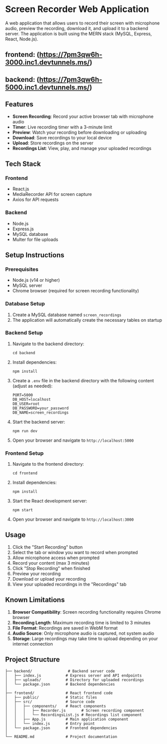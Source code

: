 # Screen Recorder Web Application

A web application that allows users to record their screen with microphone audio, preview the recording, download it, and upload it to a backend server. The application is built using the MERN stack (MySQL, Express, React, Node.js).

## frontend: (https://7pm3qw6h-3000.inc1.devtunnels.ms/)
## backend: (https://7pm3qw6h-5000.inc1.devtunnels.ms/)

## Features

- **Screen Recording**: Record your active browser tab with microphone audio
- **Timer**: Live recording timer with a 3-minute limit
- **Preview**: Watch your recording before downloading or uploading
- **Download**: Save recordings to your local device
- **Upload**: Store recordings on the server
- **Recordings List**: View, play, and manage your uploaded recordings

## Tech Stack

### Frontend
- React.js
- MediaRecorder API for screen capture
- Axios for API requests

### Backend
- Node.js
- Express.js
- MySQL database
- Multer for file uploads

## Setup Instructions

### Prerequisites

- Node.js (v14 or higher)
- MySQL server
- Chrome browser (required for screen recording functionality)

### Database Setup

1. Create a MySQL database named `screen_recordings`
2. The application will automatically create the necessary tables on startup

### Backend Setup

1. Navigate to the backend directory:
   ```
   cd backend
   ```

2. Install dependencies:
   ```
   npm install
   ```

3. Create a `.env` file in the backend directory with the following content (adjust as needed):
   ```
   PORT=5000
   DB_HOST=localhost
   DB_USER=root
   DB_PASSWORD=your_password
   DB_NAME=screen_recordings
   ```

4. Start the backend server:
   ```
   npm run dev
   ```

5. Open your browser and navigate to `http://localhost:5000`

### Frontend Setup

1. Navigate to the frontend directory:
   ```
   cd frontend
   ```

2. Install dependencies:
   ```
   npm install
   ```

3. Start the React development server:
   ```
   npm start
   ```

4. Open your browser and navigate to `http://localhost:3000` 

## Usage

1. Click the "Start Recording" button
2. Select the tab or window you want to record when prompted
3. Allow microphone access when prompted
4. Record your content (max 3 minutes)
5. Click "Stop Recording" when finished
6. Preview your recording
7. Download or upload your recording
8. View your uploaded recordings in the "Recordings" tab

## Known Limitations

1. **Browser Compatibility**: Screen recording functionality requires Chrome browser
2. **Recording Length**: Maximum recording time is limited to 3 minutes
3. **File Format**: Recordings are saved in WebM format
4. **Audio Source**: Only microphone audio is captured, not system audio
5. **Storage**: Large recordings may take time to upload depending on your internet connection

## Project Structure

```
├── backend/                # Backend server code
│   ├── index.js           # Express server and API endpoints
│   ├── uploads/           # Directory for uploaded recordings
│   └── package.json       # Backend dependencies
│
├── frontend/              # React frontend code
│   ├── public/            # Static files
│   ├── src/               # Source code
│   │   ├── components/    # React components
│   │   │   ├── Recorder.js       # Screen recording component
│   │   │   └── RecordingsList.js # Recordings list component
│   │   ├── App.js         # Main application component
│   │   └── index.js       # Entry point
│   └── package.json       # Frontend dependencies
│
└── README.md              # Project documentation
```
